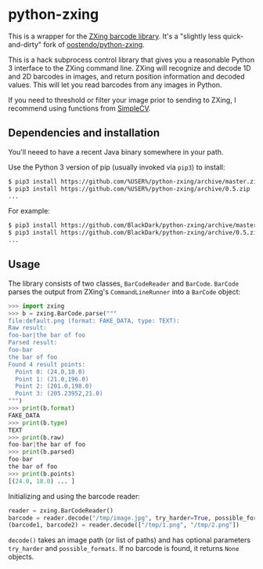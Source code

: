 # python-zxing

This is a wrapper for the [ZXing barcode library](https://github.com/zxing/zxing). It's a "slightly less quick-and-dirty" fork of [oostendo/python-zxing](https://github.com/oostendo/python-zxing).

This is a hack subprocess control library that gives you a reasonable Python 3 interface to the ZXing command line.  ZXing will recognize and decode 1D and 2D barcodes in images, and return position information and decoded values.  This will let you read barcodes from any images in Python.

If you need to threshold or filter your image prior to sending to ZXing, I recommend using functions from [SimpleCV](http://simplecv.org).

## Dependencies and installation

You'll neeed to have a recent Java binary somewhere in your path.

Use the Python 3 version of pip (usually invoked via `pip3`) to install:

```sh
$ pip3 install https://github.com/%USER%/python-zxing/archive/master.zip    # Latest version
$ pip3 install https://github.com/%USER%/python-zxing/archive/0.5.zip       # Tagged release
...
```

For example:
```sh
$ pip3 install https://github.com/BlackDark/python-zxing/archive/master.zip    # Latest version
$ pip3 install https://github.com/BlackDark/python-zxing/archive/0.5.zip       # Tagged release
...
```

## Usage

The library consists of two classes, `BarCodeReader` and `BarCode`. `BarCode` parses
the output from ZXing's `CommandLineRunner` into a `BarCode` object:

```python
>>> import zxing
>>> b = zxing.BarCode.parse("""
file:default.png (format: FAKE_DATA, type: TEXT):
Raw result:
foo-bar|the bar of foo
Parsed result:
foo-bar
the bar of foo
Found 4 result points:
  Point 0: (24.0,18.0)
  Point 1: (21.0,196.0)
  Point 2: (201.0,198.0)
  Point 3: (205.23952,21.0)
""")
>>> print(b.format)
FAKE_DATA
>>> print(b.type)
TEXT
>>> print(b.raw)
foo-bar|the bar of foo
>>> print(b.parsed)
foo-bar
the bar of foo
>>> print(b.points)
[(24.0, 18.0) ... ]
```

Initializing and using the barcode reader:

```python
reader = zxing.BarCodeReader()
barcode = reader.decode("/tmp/image.jpg", try_harder=True, possible_formats=['QR_CODE'])
(barcode1, barcode2) = reader.decode(["/tmp/1.png", "/tmp/2.png"])
```

`decode()` takes an image path (or list of paths) and has optional parameters `try_harder` and `possible_formats`.  If no barcode is found, it returns `None` objects.
